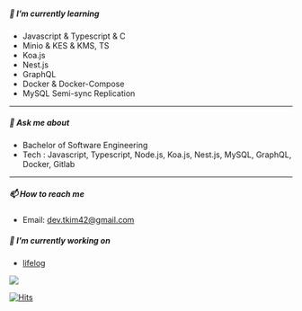##### 🌱 I’m currently learning

- Javascript & Typescript & C
- Minio & KES & KMS, TS
- Koa.js
- Nest.js
- GraphQL
- Docker & Docker-Compose
- MySQL Semi-sync Replication
<!-- 
[![Top Langs](https://github-readme-stats.vercel.app/api/top-langs/?username=kth2624&layout=compact&theme=radical)](https://github.com/kth2624/github-readme-stats)
- Algorithms with Javascript.

[![Solved.ac](http://mazassumnida.wtf/api/generate_badge?boj=phila1)](https://solved.ac/phila1)
- Refactoring method.
 -->
***

##### 💬 Ask me about

- Bachelor of Software Engineering
- Tech : Javascript, Typescript, Node.js, Koa.js, Nest.js, MySQL, GraphQL, Docker, Gitlab

***

##### 📫 How to reach me

- Email: dev.tkim42@gmail.com

##### 🔭 I’m currently working on
- [lifelog](https://github.com/Life-Logs)
<!-- - [진행할 프로젝트](https://bubbly-bone-3ef.notion.site/Project-List-4dd52ba970134d778b3182a0c39a0ce7) -->

<a href="https://opgc.me/#/users/kth2624" target="_blank"><img src="https://api.opgc.me/githubs/users/kth2624/tag/?theme=basic" /></a>

[![Hits](https://hits.seeyoufarm.com/api/count/incr/badge.svg?url=https%3A%2F%2Fgithub.com%2Fkth2624&count_bg=%2379C83D&title_bg=%23555555&icon=&icon_color=%23E7E7E7&title=hits&edge_flat=false)](https://hits.seeyoufarm.com)
